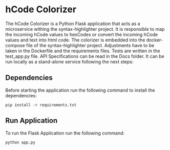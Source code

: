 # hCode Colorizer
The hCode Colorizer is a Python Flask application that acts as a microservice withing the syntax-highlighter project.
It is responsible to map the incoming hCode values to hexCodes or convert the incoming hCode values and text into html code.
The colorizer is embedded into the docker-compose file of the syntax-highlighter project. Adjustments have to be taken in the Dockerfile and the requirements files.
Tests are written in the test_app.py file. API Specifications can be read in the Docs folder.
It can be run locally as a stand-alone service following the next steps:
## Dependencies
Before starting the application run the following command to install the dependencies:
```
pip install -r requirements.txt
```

## Run Application
To run the Flask Application run the following command:
```
python app.py
```